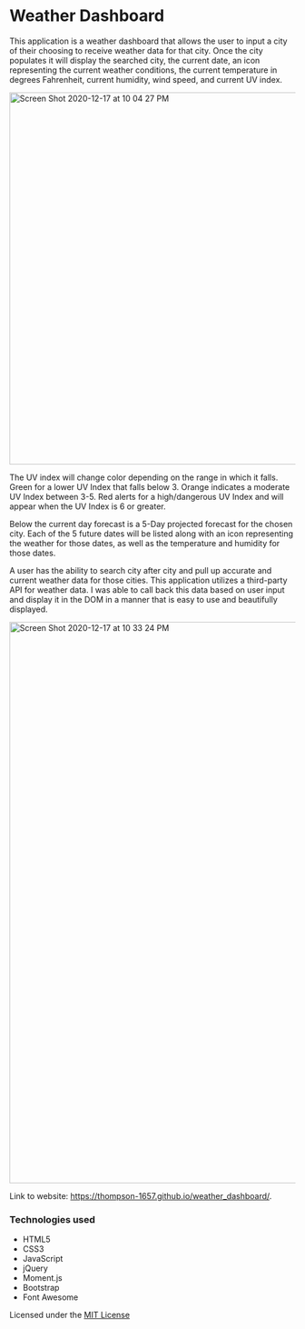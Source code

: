 # Weather Dashboard

This application is a weather dashboard that allows the user to input a city of their choosing to receive weather data for that city. Once the city populates it will display the searched city, the current date, an icon representing the current weather conditions, the current temperature in degrees Fahrenheit, current humidity, wind speed, and current UV index.


<img width="655" alt="Screen Shot 2020-12-17 at 10 04 27 PM" src="https://user-images.githubusercontent.com/71091515/102573378-f5acd380-40b3-11eb-837e-8b1aae5f865b.png">


The UV index will change color depending on the range in which it falls. Green for a lower UV Index that falls below 3. Orange indicates a moderate UV Index between 3-5. Red alerts for a high/dangerous UV Index and will appear when the UV Index is 6 or greater.



Below the current day forecast is a 5-Day projected forecast for the chosen city. Each of the 5 future dates will be listed along with an icon representing the weather for those dates, as well as the temperature and humidity for those dates.


A user has the ability to search city after city and pull up accurate and current weather data for those cities. This application utilizes a third-party API for weather data. I was able to call back this data based on user input and display it in the DOM in a manner that is easy to use and beautifully displayed.


<img width="988" alt="Screen Shot 2020-12-17 at 10 33 24 PM" src="https://user-images.githubusercontent.com/71091515/102575148-28f16180-40b8-11eb-8dc2-9084c45fbdbf.png">

Link to website:  https://thompson-1657.github.io/weather_dashboard/.

### Technologies used
* HTML5
* CSS3
* JavaScript
* jQuery
* Moment.js
* Bootstrap
* Font Awesome



Licensed under the [MIT License](LICENSE)

